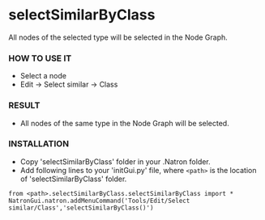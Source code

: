 # selectSimilarByClass

All nodes of the selected type will be selected in the Node Graph.

### HOW TO USE IT

* Select a node
* Edit -> Select similar -> Class

### RESULT

* All nodes of the same type in the Node Graph will be selected.

### INSTALLATION

* Copy 'selectSimilarByClass' folder in your .Natron folder.
* Add following lines to your 'initGui.py' file, where ``<path>`` is the location of 'selectSimilarByClass' folder.

```
from <path>.selectSimilarByClass.selectSimilarByClass import *
NatronGui.natron.addMenuCommand('Tools/Edit/Select similar/Class','selectSimilarByClass()')
```